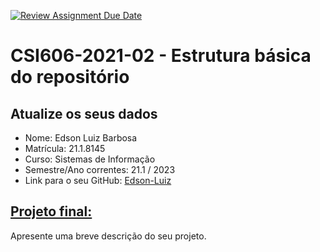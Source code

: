 [![Review Assignment Due Date](https://classroom.github.com/assets/deadline-readme-button-24ddc0f5d75046c5622901739e7c5dd533143b0c8e959d652212380cedb1ea36.svg)](https://classroom.github.com/a/OP3aNSDP)
# **CSI606-2021-02 - Estrutura básica do repositório**

## Atualize os seus dados

- Nome: Edson Luiz Barbosa
- Matrícula: 21.1.8145
- Curso: Sistemas de Informação
- Semestre/Ano correntes: 21.1 / 2023
- Link para o seu GitHub: [Edson-Luiz](https://github.com/Edson-Luiz)

## [Projeto final:](./Projeto/README.md)

Apresente uma breve descrição do seu projeto.

